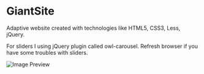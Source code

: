 # GiantSite
Adaptive website created with technologies like HTML5, CSS3, Less, jQuery.

For sliders I using jQuery plugin called owl-carousel.
Refresh browser if you have some troubles with sliders.



![Image Preview](https://github.com/Konstantin1996/NerdsSite/blob/master/preview/desktop.png)